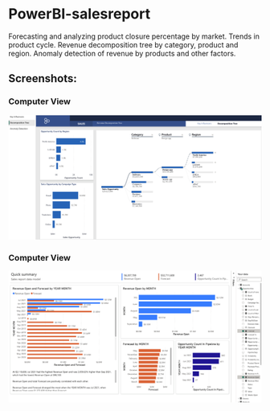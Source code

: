 # PowerBI-salesreport
Forecasting and analyzing product closure percentage by market. Trends in product cycle. Revenue decomposition tree by category, product and region. Anomaly detection of revenue by products and other factors. 
## Screenshots:
### Computer View
![alt text](https://github.com/Sanathbny/PowerBI-salesreport/blob/main/Power_bi2.png)

### Computer View
![alt text](https://github.com/Sanathbny/PowerBI-salesreport/blob/main/Power_bi.png)
